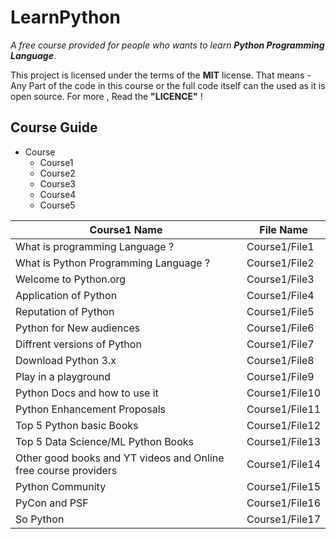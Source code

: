 # LearnPython
*A free course provided for people who wants to learn **Python Programming Language***.

This project is licensed under the terms of the **MIT** license. 
That means - Any Part of the code in this course or the full code itself can the used as it is  open source. 
For more , Read the **"LICENCE"** !


## Course Guide
* Course 
  * Course1
  * Course2
  * Course3
  * Course4
  * Course5



Course1 Name | File Name 
------------ | -----------
What is programming Language ? | Course1/File1
What is Python Programming Language ? | Course1/File2
Welcome to Python.org | Course1/File3
Application of Python | Course1/File4
Reputation of Python | Course1/File5
Python for New audiences | Course1/File6
Diffrent versions of Python | Course1/File7
Download Python 3.x | Course1/File8
Play in a playground | Course1/File9
Python Docs and how to use it | Course1/File10
Python Enhancement Proposals | Course1/File11
Top 5 Python basic Books | Course1/File12
Top 5 Data Science/ML Python Books | Course1/File13
Other good books and YT videos and Online free course providers | Course1/File14
Python Community | Course1/File15
PyCon and PSF | Course1/File16
So Python | Course1/File17


